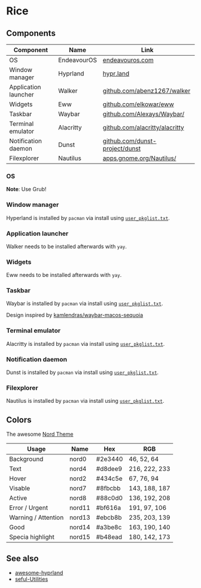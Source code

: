 # Rice

## Components

| Component            | Name              | Link                                                                                     |
| -------------------- | ----------------- | ---------------------------------------------------------------------------------------- |
| OS                   | EndeavourOS       | [endeavouros.com](https://endeavouros.com/)                                              |
| Window manager       | Hyprland          | [hypr.land](https://hypr.land/)                                                          |
| Application launcher | Walker            | [github.com/abenz1267/walker](https://github.com/abenz1267/walker)                       |
| Widgets              | Eww               | [github.com/elkowar/eww](https://github.com/elkowar/eww)                                 |
| Taskbar              | Waybar            | [github.com/Alexays/Waybar/](https://github.com/Alexays/Waybar/)                         |
| Terminal emulator    | Alacritty         | [github.com/alacritty/alacritty](https://github.com/alacritty/alacritty)                 |
| Notification daemon  | Dunst             | [github.com/dunst-project/dunst](https://github.com/dunst-project/dunst)                 |
| Filexplorer          | Nautilus          | [apps.gnome.org/Nautilus/](https://apps.gnome.org/Nautilus/)                             |

### OS

**Note**: Use Grub!

### Window manager

Hyperland is installed by `pacman` via install using [`user_pkglist.txt`](user_pkglist.txt).

### Application launcher

Walker needs to be installed afterwards with `yay`.

### Widgets

Eww needs to be installed afterwards with `yay`.

### Taskbar

Waybar is installed by `pacman` via install using [`user_pkglist.txt`](user_pkglist.txt).

Design inspired by [kamlendras/waybar-macos-sequoia](https://github.com/kamlendras/waybar-macos-sequoia)

### Terminal emulator

Alacritty is installed by `pacman` via install using [`user_pkglist.txt`](user_pkglist.txt).

### Notification daemon

Dunst is installed by `pacman` via install using [`user_pkglist.txt`](user_pkglist.txt).

### Filexplorer

Nautilus is installed by `pacman` via install using [`user_pkglist.txt`](user_pkglist.txt).

## Colors

The awesome [Nord Theme](https://www.nordtheme.com/)

| Usage               | Name   | Hex     | RGB           |
| ------------------- | ------ | ------- | ------------- |
| Background          | nord0  | #2e3440 |  46,  52,  64 |
| Text                | nord4  | #d8dee9 | 216, 222, 233 |
| Hover               | nord2  | #434c5e |  67,  76,  94 |
| Visable             | nord7  | #8fbcbb | 143, 188, 187 |
| Active              | nord8  | #88c0d0 | 136, 192, 208 |
| Error / Urgent      | nord11 | #bf616a | 191,  97, 106 |
| Warning / Attention | nord13 | #ebcb8b | 235, 203, 139 |
| Good                | nord14 | #a3be8c | 163, 190, 140 |
| Specia highlight    | nord15 | #b48ead | 180, 142, 173 |

## See also

- [awesome-hyprland](https://github.com/hyprland-community/awesome-hyprland)
- [seful-Utilities](https://wiki.hypr.land/Useful-Utilities/)
